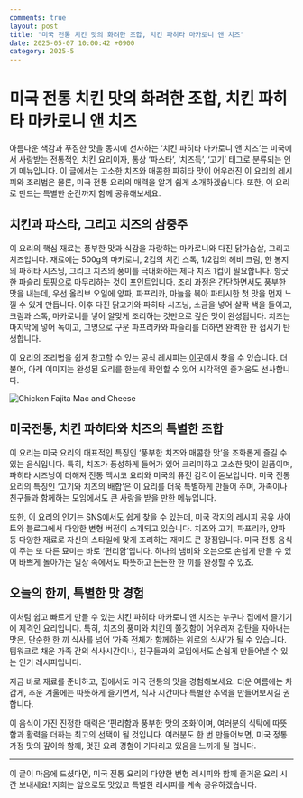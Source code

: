 ```yaml
---
comments: true
layout: post
title: "미국 전통 치킨 맛의 화려한 조합, 치킨 파히타 마카로니 앤 치즈"
date: 2025-05-07 10:00:42 +0900
category: 2025-5
---
```


# 미국 전통 치킨 맛의 화려한 조합, 치킨 파히타 마카로니 앤 치즈

아름다운 색감과 푸짐한 맛을 동시에 선사하는 ‘치킨 파히타 마카로니 앤 치즈’는 미국에서 사랑받는 전통적인 치킨 요리이자, 통상 ‘파스타’, ‘치즈득’, ‘고기’ 태그로 분류되는 인기 메뉴입니다. 이 글에서는 고소한 치즈와 매콤한 파히타 맛이 어우러진 이 요리의 레시피와 조리법은 물론, 미국 전통 요리의 매력을 알기 쉽게 소개하겠습니다. 또한, 이 요리로 만드는 특별한 순간까지 함께 공유해보세요.

## 치킨과 파스타, 그리고 치즈의 삼중주

이 요리의 핵심 재료는 풍부한 맛과 식감을 자랑하는 마카로니와 다진 닭가슴살, 그리고 치즈입니다. 재료에는 500g의 마카로니, 2컵의 치킨 스톡, 1/2컵의 헤비 크림, 한 봉지의 파히타 시즈닝, 그리고 치즈의 풍미를 극대화하는 체다 치즈 1컵이 필요합니다. 향긋한 파슬리 토핑으로 마무리하는 것이 포인트입니다. 조리 과정은 간단하면서도 풍부한 맛을 내는데, 우선 올리브 오일에 양파, 파프리카, 마늘을 볶아 파티시한 첫 맛을 먼저 느낄 수 있게 만듭니다. 이후 다진 닭고기와 파히타 시즈닝, 소금을 넣어 살짝 색을 들이고, 크림과 스톡, 마카로니를 넣어 알맞게 조리하는 것만으로 깊은 맛이 완성됩니다. 치즈는 마지막에 넣어 녹이고, 고명으로 구운 파프리카와 파슬리를 더하면 완벽한 한 접시가 탄생합니다.

이 요리의 조리법을 쉽게 참고할 수 있는 공식 레시피는 [이곳](https://www.cookinwithmima.com/fajita-chicken-mac-n-cheese/)에서 찾을 수 있습니다. 더불어, 아래 이미지는 완성된 요리를 한눈에 확인할 수 있어 시각적인 즐거움도 선사합니다.

![Chicken Fajita Mac and Cheese](https://www.themealdb.com/images/media/meals/qrqywr1503066605.jpg)

## 미국전통, 치킨 파히타와 치즈의 특별한 조합

이 요리는 미국 요리의 대표적인 특징인 ‘풍부한 치즈와 매콤한 맛’을 조화롭게 즐길 수 있는 음식입니다. 특히, 치즈가 풍성하게 들어가 있어 크리미하고 고소한 맛이 일품이며, 파히타 시즈닝이 더해져 전통 멕시코 요리와 미국의 퓨전 감각이 돋보입니다. 미국 전통 요리의 특징인 ‘고기와 치즈의 배합’은 이 요리를 더욱 특별하게 만들어 주며, 가족이나 친구들과 함께하는 모임에서도 큰 사랑을 받을 만한 메뉴입니다.

또한, 이 요리의 인기는 SNS에서도 쉽게 찾을 수 있는데, 미국 각지의 레시피 공유 사이트와 블로그에서 다양한 변형 버전이 소개되고 있습니다. 치즈와 고기, 파프리카, 양파 등 다양한 재료로 자신의 스타일에 맞게 조리하는 재미도 큰 장점입니다. 미국 전통 음식이 주는 또 다른 묘미는 바로 ‘편리함’입니다. 하나의 냄비와 오븐으로 손쉽게 만들 수 있어 바쁘게 돌아가는 일상 속에서도 따뜻하고 든든한 한 끼를 완성할 수 있죠.

## 오늘의 한끼, 특별한 맛 경험

이처럼 쉽고 빠르게 만들 수 있는 치킨 파히타 마카로니 앤 치즈는 누구나 집에서 즐기기에 제격인 요리입니다. 특히, 치즈의 풍미와 치킨의 쫄깃함이 어우러져 감탄을 자아내는 맛은, 단순한 한 끼 식사를 넘어 ‘가족 전체가 함께하는 위로의 식사’가 될 수 있습니다. 팀워크로 채운 가족 간의 식사시간이나, 친구들과의 모임에서도 손쉽게 만들어낼 수 있는 인기 레시피입니다.

지금 바로 재료를 준비하고, 집에서도 미국 전통의 맛을 경험해보세요. 더운 여름에는 차갑게, 추운 겨울에는 따뜻하게 즐기면서, 식사 시간마다 특별한 추억을 만들어보시길 권합니다. 

이 음식이 가진 진정한 매력은 ‘편리함과 풍부한 맛의 조화’이며, 여러분의 식탁에 따뜻함과 활력을 더하는 최고의 선택이 될 것입니다. 여러분도 한 번 만들어보면, 미국 정통 가정 맛의 깊이와 함께, 멋진 요리 경험이 기다리고 있음을 느끼게 될 겁니다.

---

이 글이 마음에 드셨다면, 미국 전통 요리의 다양한 변형 레시피와 함께 즐거운 요리 시간 보내세요! 저희는 앞으로도 맛있고 특별한 레시피를 계속 공유하겠습니다.